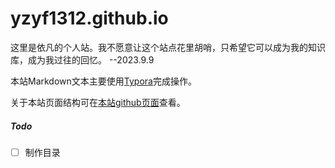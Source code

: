 # yzyf1312.github.io
这里是依凡的个人站。我不愿意让这个站点花里胡哨，只希望它可以成为我的知识库，成为我过往的回忆。 --2023.9.9



本站Markdown文本主要使用[Typora](https://typora.io/)完成操作。



关于本站页面结构可在[本站github页面](https://github.com/yzyf1312/yzyf1312.github.io)查看。



##### Todo

- [ ] 制作目录

